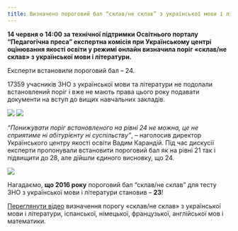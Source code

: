 ```yaml
---
title: Визначено пороговий бал “склав/не склав” з української мови і літератури
---
```


**14 червня о 14:00 за технічної підтримки Освітнього порталу “Педагогічна преса” експертна комісія при Українському центрі оцінювання якості освіти у режимі онлайн визначила поріг «склав/не склав» з української мови і літератури.**

Експерти встановили пороговий бал – 24.

17359 учасників ЗНО з української мови та літератури не подолали встановлений поріг і вже не мають права цього року подавати документи на вступ до вищих навчальних закладів.

![](https://pedpresa.ua/wp-content/uploads/2017/06/wdwd.png)
![](https://pedpresa.ua/wp-content/uploads/2017/06/121231.png)

_“Понижувати поріг встановленого на рівні 24 не можна, це не сприятиме ні абітурієнту ні суспільству”_, – наголосив директор Українського центру якості освіти Вадим Карандій. Під час дискусії експерти пропонували встановити пороговий бал як на рівні 21 так і підвищити до 28, але дійшли єдиного висновку, що 24.

![](https://pedpresa.ua/wp-content/uploads/2017/06/ewfwefcw.png)

Нагадаємо, **що 2016 року** пороговий бал “склав/не склав” для тесту ЗНО з української мови і літератури становив – **23**!

[Переглянути відео](http://pedpresa.ua/184095-online-113.html) визначення порогу «склав/не склав» з української мови і літератури, іспанської, німецької, французької, англійської мов і математики.
